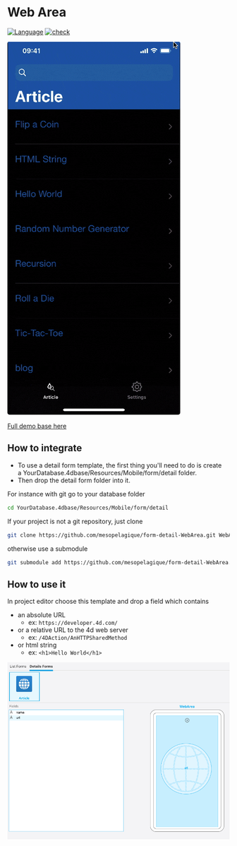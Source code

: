 # Web Area

[![Language][swift-shield]][swift-url]
[![check][check-shield]][check-url]

![template](https://github.com/mesopelagique/form-detail-WebArea/raw/doc/template.gif)

[Full demo base here](https://github.com/mesopelagique/Example-DetailFormWebArea)

## How to integrate

* To use a detail form template, the first thing you'll need to do is create a YourDatabase.4dbase/Resources/Mobile/form/detail folder.
* Then drop the detail form folder into it.

For instance with git go to your database folder

```bash
cd YourDatabase.4dbase/Resources/Mobile/form/detail
```

If your project is not a git repository, just clone

```bash
git clone https://github.com/mesopelagique/form-detail-WebArea.git WebArea
```

otherwise use a submodule

```bash
git submodule add https://github.com/mesopelagique/form-detail-WebArea.git WebArea
```

## How to use it

In project editor choose this template and drop a field which contains

* an absolute URL 
  * ex: `https://developer.4d.com/`
* or a relative URL to the 4d web server 
  * ex: `/4DAction/AnHTTPSharedMethod`
* or html string
  * ex: `<h1>Hello World</h1>`
  
![projecteditor](https://github.com/mesopelagique/form-detail-WebArea/raw/doc/projecteditor.png)

<!-- MARKDOWN LINKS & IMAGES -->
<!-- https://www.markdownguide.org/basic-syntax/#reference-style-links -->
[swift-shield]: http://img.shields.io/badge/language-swift-orange.svg?style=flat
[swift-url]: https://developer.apple.com/swift/
[check-shield]: https://github.com/mesopelagique/form-detail-WebArea/workflows/%E2%9C%85%20check/badge.svg
[check-url]: https://github.com/mesopelagique/form-detail-WebArea/actions?query=workflow%3A%22%E2%9C%85+check%22
